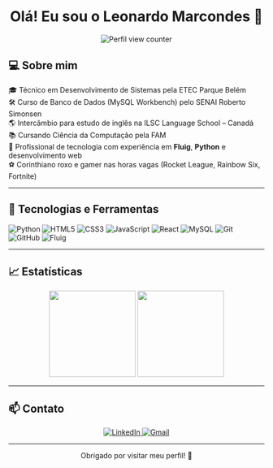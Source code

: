 <h1 align="center">Olá! Eu sou o Leonardo Marcondes 👋</h1>

<p align="center">
  <img src="https://komarev.com/ghpvc/?username=leonardomarcondes&color=blue" alt="Perfil view counter"/>
</p>

## 💻 Sobre mim

🎓 Técnico em Desenvolvimento de Sistemas pela ETEC Parque Belém  
🛠️ Curso de Banco de Dados (MySQL Workbench) pelo SENAI Roberto Simonsen  
🌎 Intercâmbio para estudo de inglês na ILSC Language School – Canadá  
📚 Cursando Ciência da Computação pela FAM  
🚀 Profissional de tecnologia com experiência em **Fluig**, **Python** e desenvolvimento web  
⚽ Corinthiano roxo e gamer nas horas vagas (Rocket League, Rainbow Six, Fortnite)

---

## 🧠 Tecnologias e Ferramentas

![Python](https://img.shields.io/badge/-Python-3776AB?style=flat&logo=python&logoColor=white)
![HTML5](https://img.shields.io/badge/-HTML5-E34F26?style=flat&logo=html5&logoColor=white)
![CSS3](https://img.shields.io/badge/-CSS3-1572B6?style=flat&logo=css3)
![JavaScript](https://img.shields.io/badge/-JavaScript-F7DF1E?style=flat&logo=javascript&logoColor=black)
![React](https://img.shields.io/badge/-React-61DAFB?style=flat&logo=react)
![MySQL](https://img.shields.io/badge/-MySQL-00758F?style=flat&logo=mysql)
![Git](https://img.shields.io/badge/-Git-F05032?style=flat&logo=git)
![GitHub](https://img.shields.io/badge/-GitHub-181717?style=flat&logo=github)
![Fluig](https://img.shields.io/badge/-Fluig-FF6A00?style=flat)

---

## 📈 Estatísticas

<p align="center">
  <img height="170em" src="https://github-readme-stats.vercel.app/api?username=leonardomarcondes&show_icons=true&theme=tokyonight&count_private=true"/>
  <img height="170em" src="https://github-readme-stats.vercel.app/api/top-langs/?username=leonardomarcondes&layout=compact&theme=tokyonight"/>
</p>

---

## 📫 Contato

<p align="center">
  <a href="https://www.linkedin.com/in/leonardo-marcondes-de-farias-6a8a79345" target="_blank">
    <img src="https://img.shields.io/badge/LinkedIn-0077B5?style=for-the-badge&logo=linkedin&logoColor=white" alt="LinkedIn"/>
  </a>
  <a href="mailto:seuemail@gmail.com">
    <img src="https://img.shields.io/badge/Gmail-D14836?style=for-the-badge&logo=gmail&logoColor=white" alt="Gmail"/>
  </a>
</p>

---

<p align="center">
  Obrigado por visitar meu perfil! 💙
</p>
